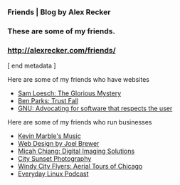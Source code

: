 ### Friends | Blog by Alex Recker
### These are some of my friends.
### http://alexrecker.com/friends/
[ end metadata ]


Here are some of my friends who have websites

  - [Sam Loesch: The Glorious Mystery](http://thegloriousmystery.blogspot.com/)
  - [Ben Parks: Trust Fall](http://benjaminnparks.blogspot.com/)
  - [GNU: Advocating for software that respects the user](http://www.gnu.org/)


Here are some of my friends who run businesses

  - [Kevin Marble's Music](http://kevinmarble.com/)
  - [Web Design by Joel Brewer](http://brewerdigital.com)
  - [Micah Chiang: Digital Imaging Solutions](http://www.micahchiang.com/)
  - [City Sunset Photography](http://www.citysunsetphotography.com/)
  - [Windy City Flyers: Aerial Tours of Chicago](http://windycityflyers.com/)
  - [Everyday Linux Podcast](http://elementopie.com/)